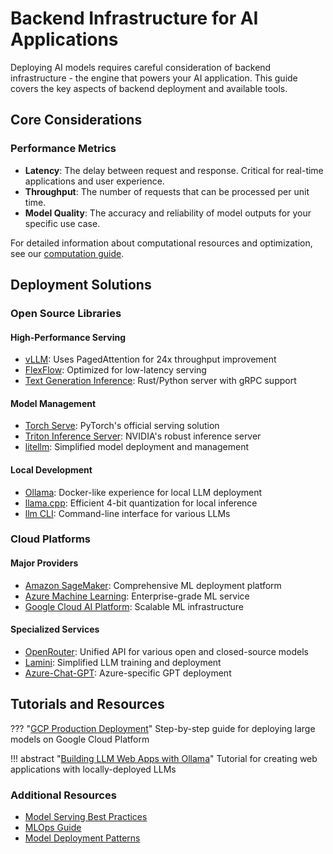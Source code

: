 # Backend Infrastructure for AI Applications

Deploying AI models requires careful consideration of backend infrastructure - the engine that powers your AI application. This guide covers the key aspects of backend deployment and available tools.

## Core Considerations

### Performance Metrics
- **Latency**: The delay between request and response. Critical for real-time applications and user experience.
- **Throughput**: The number of requests that can be processed per unit time.
- **Model Quality**: The accuracy and reliability of model outputs for your specific use case.

For detailed information about computational resources and optimization, see our [computation guide](computation.md).

## Deployment Solutions

### Open Source Libraries

#### High-Performance Serving
- [vLLM](https://vllm.ai/): Uses PagedAttention for 24x throughput improvement
- [FlexFlow](https://github.com/flexflow/FlexFlow): Optimized for low-latency serving
- [Text Generation Inference](https://github.com/Preemo-Inc/text-generation-inference): Rust/Python server with gRPC support

#### Model Management
- [Torch Serve](https://pytorch.org/serve/large_model_inference.html): PyTorch's official serving solution
- [Triton Inference Server](https://github.com/triton-inference-server/server): NVIDIA's robust inference server
- [litellm](https://github.com/BerriAI/litellm/): Simplified model deployment and management

#### Local Development
- [Ollama](https://ollama.ai): Docker-like experience for local LLM deployment
- [llama.cpp](https://github.com/ggerganov/llama.cpp): Efficient 4-bit quantization for local inference
- [llm CLI](https://github.com/simonw/llm): Command-line interface for various LLMs

### Cloud Platforms

#### Major Providers
- [Amazon SageMaker](https://aws.amazon.com/sagemaker/): Comprehensive ML deployment platform
- [Azure Machine Learning](https://azure.microsoft.com/services/machine-learning/): Enterprise-grade ML service
- [Google Cloud AI Platform](https://cloud.google.com/ai-platform): Scalable ML infrastructure

#### Specialized Services
- [OpenRouter](https://openrouter.ai/): Unified API for various open and closed-source models
- [Lamini](https://www.lamini.ai/): Simplified LLM training and deployment
- [Azure-Chat-GPT](https://github.com/davidxw/azurechatgpt): Azure-specific GPT deployment

## Tutorials and Resources

??? "[GCP Production Deployment](https://towardsdatascience.com/how-to-deploy-large-size-deep-learning-models-into-production-66b851d17f33)"
    Step-by-step guide for deploying large models on Google Cloud Platform

!!! abstract "[Building LLM Web Apps with Ollama](https://ollama.ai/blog/building-llm-powered-web-apps)"
    Tutorial for creating web applications with locally-deployed LLMs

### Additional Resources
- [Model Serving Best Practices](https://github.com/microsoft/recommenders/blob/main/examples/07_tutorials/03_serving/best_practices.ipynb)
- [MLOps Guide](https://ml-ops.org/)
- [Model Deployment Patterns](https://arxiv.org/abs/2108.03375)


